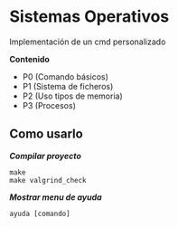 # Sistemas Operativos
Implementación de un cmd personalizado

**Contenido**
  - P0 (Comando básicos)
  - P1 (Sistema de ficheros)
  - P2 (Uso tipos de memoria)
  - P3 (Procesos)
  
## Como usarlo

***Compilar proyecto***

	make
  	make valgrind_check
  
***Mostrar menu de ayuda***

	ayuda [comando]

